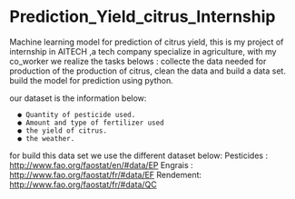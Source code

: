 # Prediction_Yield_citrus_Internship
Machine learning model for prediction of  citrus yield, this is my project of internship in AITECH ,a tech company specialize in agriculture, 
with my co_worker we  realize the tasks belows :
  collecte the data needed for production of the production of citrus,
  clean the data and build a data set.
  build the model for prediction using python.

our dataset is the information below:

      ● Quantity of pesticide used. 
      ● Amount and type of fertilizer used 
      ● the yield of citrus.
      ● the weather.

for build this data set we use the different dataset below:
    Pesticides : http://www.fao.org/faostat/en/#data/EP
    Engrais : http://www.fao.org/faostat/fr/#data/EF
    Rendement: http://www.fao.org/faostat/fr/#data/QC
    


